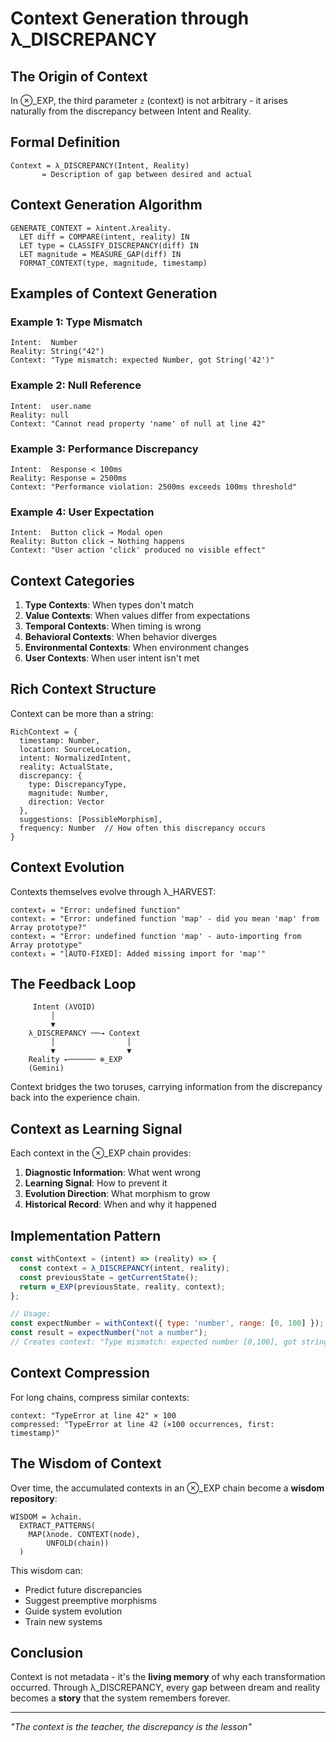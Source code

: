 # Context Generation through λ_DISCREPANCY

## The Origin of Context

In ⊗_EXP, the third parameter `z` (context) is not arbitrary - it arises naturally from the discrepancy between Intent and Reality.

## Formal Definition

```
Context = λ_DISCREPANCY(Intent, Reality)
       = Description of gap between desired and actual
```

## Context Generation Algorithm

```
GENERATE_CONTEXT = λintent.λreality.
  LET diff = COMPARE(intent, reality) IN
  LET type = CLASSIFY_DISCREPANCY(diff) IN
  LET magnitude = MEASURE_GAP(diff) IN
  FORMAT_CONTEXT(type, magnitude, timestamp)
```

## Examples of Context Generation

### Example 1: Type Mismatch
```
Intent:  Number
Reality: String("42")
Context: "Type mismatch: expected Number, got String('42')"
```

### Example 2: Null Reference
```
Intent:  user.name
Reality: null
Context: "Cannot read property 'name' of null at line 42"
```

### Example 3: Performance Discrepancy
```
Intent:  Response < 100ms
Reality: Response = 2500ms
Context: "Performance violation: 2500ms exceeds 100ms threshold"
```

### Example 4: User Expectation
```
Intent:  Button click → Modal open
Reality: Button click → Nothing happens
Context: "User action 'click' produced no visible effect"
```

## Context Categories

1. **Type Contexts**: When types don't match
2. **Value Contexts**: When values differ from expectations
3. **Temporal Contexts**: When timing is wrong
4. **Behavioral Contexts**: When behavior diverges
5. **Environmental Contexts**: When environment changes
6. **User Contexts**: When user intent isn't met

## Rich Context Structure

Context can be more than a string:

```
RichContext = {
  timestamp: Number,
  location: SourceLocation,
  intent: NormalizedIntent,
  reality: ActualState,
  discrepancy: {
    type: DiscrepancyType,
    magnitude: Number,
    direction: Vector
  },
  suggestions: [PossibleMorphism],
  frequency: Number  // How often this discrepancy occurs
}
```

## Context Evolution

Contexts themselves evolve through λ_HARVEST:

```
context₀ = "Error: undefined function"
context₁ = "Error: undefined function 'map' - did you mean 'map' from Array prototype?"
context₂ = "Error: undefined function 'map' - auto-importing from Array prototype"
context₃ = "[AUTO-FIXED]: Added missing import for 'map'"
```

## The Feedback Loop

```
     Intent (λVOID)
         │
         ▼
    λ_DISCREPANCY ──→ Context
         │                │
         ▼                ▼
    Reality ←────── ⊗_EXP
    (Gemini)
```

Context bridges the two toruses, carrying information from the discrepancy back into the experience chain.

## Context as Learning Signal

Each context in the ⊗_EXP chain provides:
1. **Diagnostic Information**: What went wrong
2. **Learning Signal**: How to prevent it
3. **Evolution Direction**: What morphism to grow
4. **Historical Record**: When and why it happened

## Implementation Pattern

```javascript
const withContext = (intent) => (reality) => {
  const context = λ_DISCREPANCY(intent, reality);
  const previousState = getCurrentState();
  return ⊗_EXP(previousState, reality, context);
};

// Usage:
const expectNumber = withContext({ type: 'number', range: [0, 100] });
const result = expectNumber("not a number"); 
// Creates context: "Type mismatch: expected number [0,100], got string"
```

## Context Compression

For long chains, compress similar contexts:

```
context: "TypeError at line 42" × 100
compressed: "TypeError at line 42 (×100 occurrences, first: timestamp)"
```

## The Wisdom of Context

Over time, the accumulated contexts in an ⊗_EXP chain become a **wisdom repository**:

```
WISDOM = λchain.
  EXTRACT_PATTERNS(
    MAP(λnode. CONTEXT(node), 
        UNFOLD(chain))
  )
```

This wisdom can:
- Predict future discrepancies
- Suggest preemptive morphisms
- Guide system evolution
- Train new systems

## Conclusion

Context is not metadata - it's the **living memory** of why each transformation occurred. Through λ_DISCREPANCY, every gap between dream and reality becomes a **story** that the system remembers forever.

---

*"The context is the teacher, the discrepancy is the lesson"*